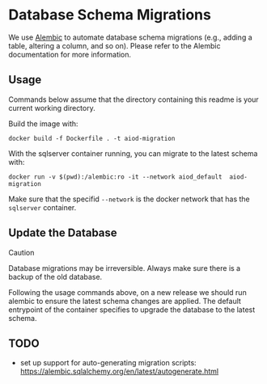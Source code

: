 # Database Schema Migrations

We use [Alembic](https://alembic.sqlalchemy.org/en/latest/tutorial.html#running-our-first-migration) to automate database schema migrations
(e.g., adding a table, altering a column, and so on).
Please refer to the Alembic documentation for more information.

## Usage
Commands below assume that the directory containing this readme is your current working directory.

Build the image with:
```commandline
docker build -f Dockerfile . -t aiod-migration
```

With the sqlserver container running, you can migrate to the latest schema with:

```commandline
docker run -v $(pwd):/alembic:ro -it --network aiod_default  aiod-migration
```
Make sure that the specifid `--network` is the docker network that has the `sqlserver` container.

## Update the Database
> [!Caution]
> Database migrations may be irreversible. Always make sure there is a backup of the old database.

Following the usage commands above, on a new release we should run alembic to ensure the latest schema changes are applied.
The default entrypoint of the container specifies to upgrade the database to the latest schema.

## TODO
 - set up support for auto-generating migration scripts: https://alembic.sqlalchemy.org/en/latest/autogenerate.html
